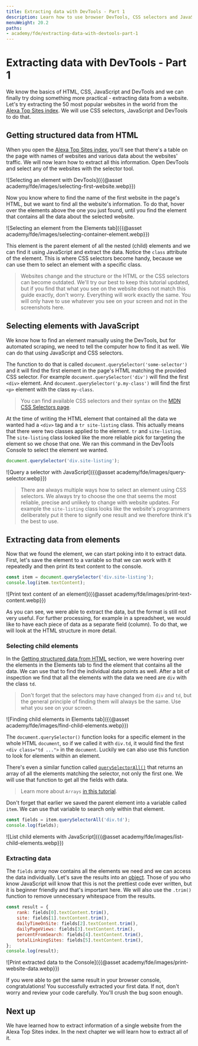 ```yaml
---
title: Extracting data with DevTools - Part 1
description: Learn how to use browser DevTools, CSS selectors and JavaScript to extract data from a website.
menuWeight: 20.2
paths:
- academy/fde/extracting-data-with-devtools-part-1
---
```


# [](#extracting-data-with-devtools) Extracting data with DevTools - Part 1

We know the basics of HTML, CSS, JavaScript and DevTools and we can finally try doing something more practical - extracting data from a website. Let's try extracting the 50 most popular websites in the world from the [Alexa Top Sites index](https://www.alexa.com/topsites). We will use CSS selectors, JavaScript and DevTools to do that.

## [](#getting-structured-data) Getting structured data from HTML

When you open the [Alexa Top Sites index](https://www.alexa.com/topsites), you'll see that there's a table on the page with names of websites and various data about the websites' traffic. We will now learn how to extract all this information. Open DevTools and select any of the websites with the selector tool.

![Selecting an element with DevTools]({{@asset academy/fde/images/selecting-first-website.webp}})

Now you know where to find the name of the first website in the page's HTML, but we want to find all the website's information. To do that, hover over the elements above the one you just found, until you find the element that contains all the data about the selected website.

![Selecting an element from the Elements tab]({{@asset academy/fde/images/selecting-container-element.webp}})

This element is the parent element of all the nested (child) elements and we can find it using JavaScript and extract the data. Notice the `class` attribute of the element. This is where CSS selectors become handy, because we can use them to select an element with a specific class.

> Websites change and the structure or the HTML or the CSS selectors can become outdated. We'll try our best to keep this tutorial updated, but if you find that what you see on the website does not match this guide exactly, don't worry. Everything will work exactly the same. You will only have to use whatever you see on your screen and not in the screenshots here.

## [](#selecting-elements) Selecting elements with JavaScript

We know how to find an element manually using the DevTools, but for automated scraping, we need to tell the computer how to find it as well. We can do that using JavaScript and CSS selectors.

The function to do that is called `document.querySelector('some-selector')` and it will find the first element in the page's HTML matching the provided CSS selector. For example `document.querySelector('div')` will find the first `<div>` element. And `document.querySelector('p.my-class')` will find the first `<p>` element with the class `my-class`.

> You can find available CSS selectors and their syntax on the [MDN CSS Selectors page](https://developer.mozilla.org/en-US/docs/Web/CSS/CSS_Selectors).

At the time of writing the HTML element that contained all the data we wanted had a `<div>` tag and a `tr site-listing` class. This actually means that there were two classes applied to the element. `tr` and `site-listing`. The `site-listing` class looked like the more reliable pick for targeting the element so we chose that one. We ran this command in the DevTools Console to select the element we wanted.

```js
document.querySelector('div.site-listing');
```

![Query a selector with JavaScript]({{@asset academy/fde/images/query-selector.webp}})

> There are always multiple ways how to select an element using CSS selectors. We always try to choose the one that seems the most reliable, precise and unlikely to change with website updates. For example the `site-listing` class looks like the website's programmers deliberately put it there to signify one result and we therefore think it's the best to use.

## [](#extracting-from-elements) Extracting data from elements

Now that we found the element, we can start poking into it to extract data. First, let's save the element to a variable so that we can work with it repeatedly and then print its text content to the console.

```js
const item = document.querySelector('div.site-listing');
console.log(item.textContent);
```

![Print text content of an element]({{@asset academy/fde/images/print-text-content.webp}})

As you can see, we were able to extract the data, but the format is still not very useful. For further processing, for example in a spreadsheet, we would like to have each piece of data as a separate field (column). To do that, we will look at the HTML structure in more detail.

### [](#selecting-child-elements) Selecting child elements

In the [Getting structured data from HTML](#getting-structured-data-from-html) section, we were hovering over the elements in the Elements tab to find the element that contains all the data. We can use that to find the individual data points as well. After a bit of inspection we find that all the elements with the data we need are `div` with the class `td`.

> Don't forget that the selectors may have changed from `div` and `td`, but the general principle of finding them will always be the same. Use what you see on your screen.

![Finding child elements in Elements tab]({{@asset academy/fde/images/find-child-elements.webp}})

The `document.querySelector()` function looks for a specific element in the whole HTML `document`, so if we called it with `div.td`, it would find the first `<div class="td ...">` in the `document`. Luckily we can also use this function to look for elements within an element.

There's even a similar function called [`querySelectorAll()`](https://javascript.info/searching-elements-dom#querySelectorAll) that returns an array of all the elements matching the selector, not only the first one. We will use that function to get all the fields with data.

> Learn more about `Arrays` [in this tutorial](https://javascript.info/array).

Don't forget that earlier we saved the parent element into a variable called `item`. We can use that variable to search only within that element.

```js
const fields = item.querySelectorAll('div.td');
console.log(fields);
```

![List child elements with JavaScript]({{@asset academy/fde/images/list-child-elements.webp}})

### [](#extracting-data) Extracting data

The `fields` array now contains all the elements we need and we can access the data individually. Let's save the results into an [object](https://javascript.info/object). Those of you who know JavaScript will know that this is not the prettiest code ever written, but it is beginner friendly and that's important here. We will also use the `.trim()` function to remove unnecessary whitespace from the results.

```js
const result = {
    rank: fields[0].textContent.trim(),
    site: fields[1].textContent.trim(),
    dailyTimeOnSite: fields[2].textContent.trim(),
    dailyPageViews: fields[3].textContent.trim(),
    percentFromSearch: fields[4].textContent.trim(),
    totalLinkingSites: fields[5].textContent.trim(),
};
console.log(result);
```

![Print extracted data to the Console]({{@asset academy/fde/images/print-website-data.webp}})

If you were able to get the same result in your browser console, congratulations! You successfully extracted your first data. If not, don't worry and review your code carefully. You'll crush the bug soon enough.

## [](#next) Next up

We have learned how to extract information of a single website from the Alexa Top Sites index. In the next chapter we will learn how to extract all of it.
